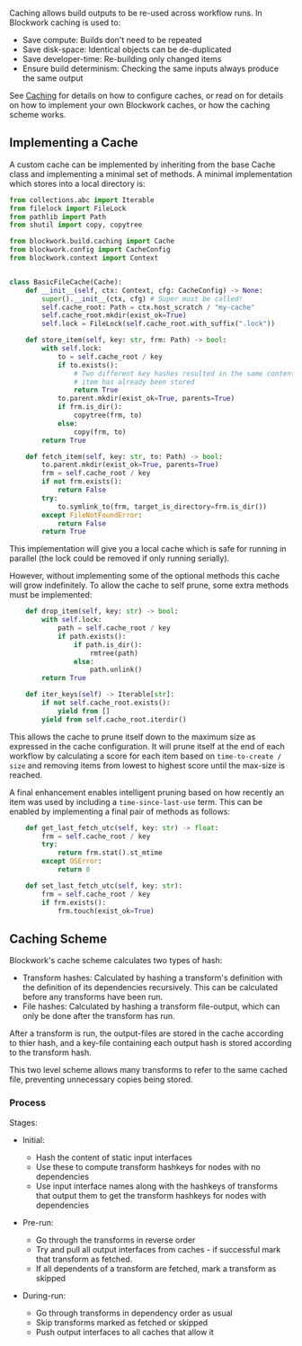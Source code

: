 Caching allows build outputs to be re-used across workflow runs. In Blockwork
caching is used to:

 - Save compute: Builds don't need to be repeated
 - Save disk-space: Identical objects can be de-duplicated
 - Save developer-time: Re-building only changed items
 - Ensure build determinism: Checking the same inputs always produce the same
    output

See [Caching](../config/caching.md) for details on how to configure caches, or
read on for details on how to implement your own Blockwork caches, or how the
caching scheme works.

## Implementing a Cache

A custom cache can be implemented by inheriting from the base Cache class and
implementing a minimal set of methods. A minimal implementation which stores
into a local directory is:

```python
from collections.abc import Iterable
from filelock import FileLock
from pathlib import Path
from shutil import copy, copytree

from blockwork.build.caching import Cache
from blockwork.config import CacheConfig
from blockwork.context import Context


class BasicFileCache(Cache):
    def __init__(self, ctx: Context, cfg: CacheConfig) -> None:
        super().__init__(ctx, cfg) # Super must be called!
        self.cache_root: Path = ctx.host_scratch / "my-cache"
        self.cache_root.mkdir(exist_ok=True)
        self.lock = FileLock(self.cache_root.with_suffix(".lock"))

    def store_item(self, key: str, frm: Path) -> bool:
        with self.lock:
            to = self.cache_root / key
            if to.exists():
                # Two different key hashes resulted in the same content hash,
                # item has already been stored
                return True
            to.parent.mkdir(exist_ok=True, parents=True)
            if frm.is_dir():
                copytree(frm, to)
            else:
                copy(frm, to)
        return True

    def fetch_item(self, key: str, to: Path) -> bool:
        to.parent.mkdir(exist_ok=True, parents=True)
        frm = self.cache_root / key
        if not frm.exists():
            return False
        try:
            to.symlink_to(frm, target_is_directory=frm.is_dir())
        except FileNotFoundError:
            return False
        return True
```

This implementation will give you a local cache which is safe for running in
parallel (the lock could be removed if only running serially).

However, without implementing some of the optional methods this cache will grow
indefinitely. To allow the cache to self prune, some extra methods must be
implemented:

```python
    def drop_item(self, key: str) -> bool:
        with self.lock:
            path = self.cache_root / key
            if path.exists():
                if path.is_dir():
                    rmtree(path)
                else:
                    path.unlink()
        return True

    def iter_keys(self) -> Iterable[str]:
        if not self.cache_root.exists():
            yield from []
        yield from self.cache_root.iterdir()
```

This allows the cache to prune itself down to the maximum size as expressed in
the cache configuration. It will prune itself at the end of each workflow
by calculating a score for each item based on `time-to-create / size` and
removing items from lowest to highest score until the max-size is reached.

A final enhancement enables intelligent pruning based on how recently an item
was used by including a `time-since-last-use` term. This can be enabled by
implementing a final pair of methods as follows:

```python
    def get_last_fetch_utc(self, key: str) -> float:
        frm = self.cache_root / key
        try:
            return frm.stat().st_mtime
        except OSError:
            return 0

    def set_last_fetch_utc(self, key: str):
        frm = self.cache_root / key
        if frm.exists():
            frm.touch(exist_ok=True)
```

## Caching Scheme

Blockwork's cache scheme calculates two types of hash:

 - Transform hashes: Calculated by hashing a transform's definition with the
    definition of its dependencies recursively. This can be calculated before
    any transforms have been run.
 - File hashes: Calculated by hashing a transform file-output, which can only
    be done after the transform has run.

After a transform is run, the output-files are stored in the cache according
to thier hash, and a key-file containing each output hash is stored according
to the transform hash.

This two level scheme allows many transforms to refer to the same cached file,
preventing unnecessary copies being stored.

### Process

Stages:

  - Initial:
    - Hash the content of static input interfaces
    - Use these to compute transform hashkeys for nodes with no dependencies
    - Use input interface names along with the hashkeys of transforms that
        output them to get the transform hashkeys for nodes with dependencies

  - Pre-run:
    - Go through the transforms in reverse order
    - Try and pull all output interfaces from caches - if successful mark that
        transform as fetched.
    - If all dependents of a transform are fetched, mark a transform as skipped

  - During-run:
    - Go through transforms in dependency order as usual
    - Skip transforms marked as fetched or skipped
    - Push output interfaces to all caches that allow it
